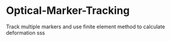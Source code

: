 # Optical-Marker-Tracking
Track multiple markers and use finite element method to calculate deformation
sss
